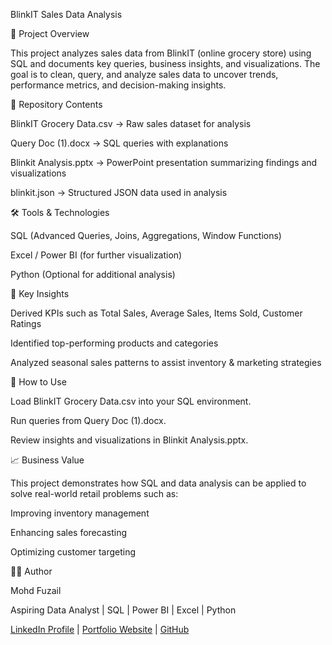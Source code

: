 BlinkIT Sales Data Analysis

📌 Project Overview

This project analyzes sales data from BlinkIT (online grocery store) using SQL and documents key queries, business insights, and visualizations. The goal is to clean, query, and analyze sales data to uncover trends, performance metrics, and decision-making insights.

📂 Repository Contents

BlinkIT Grocery Data.csv → Raw sales dataset for analysis

Query Doc (1).docx → SQL queries with explanations

Blinkit Analysis.pptx → PowerPoint presentation summarizing findings and visualizations

blinkit.json → Structured JSON data used in analysis

🛠️ Tools & Technologies

SQL (Advanced Queries, Joins, Aggregations, Window Functions)

Excel / Power BI (for further visualization)

Python (Optional for additional analysis)

🔑 Key Insights

Derived KPIs such as Total Sales, Average Sales, Items Sold, Customer Ratings

Identified top-performing products and categories

Analyzed seasonal sales patterns to assist inventory & marketing strategies

🚀 How to Use

Load BlinkIT Grocery Data.csv into your SQL environment.

Run queries from Query Doc (1).docx.

Review insights and visualizations in Blinkit Analysis.pptx.

📈 Business Value

This project demonstrates how SQL and data analysis can be applied to solve real-world retail problems such as:

Improving inventory management

Enhancing sales forecasting

Optimizing customer targeting

👨‍💻 Author

Mohd Fuzail

Aspiring Data Analyst | SQL | Power BI | Excel | Python

[LinkedIn Profile](https://www.linkedin.com/in/mohdfuzail3233/)
 | [Portfolio Website](https://erfuzail01.wixsite.com/my-site-1)
 | [GitHub](https://github.com/mohdfuzail886)
